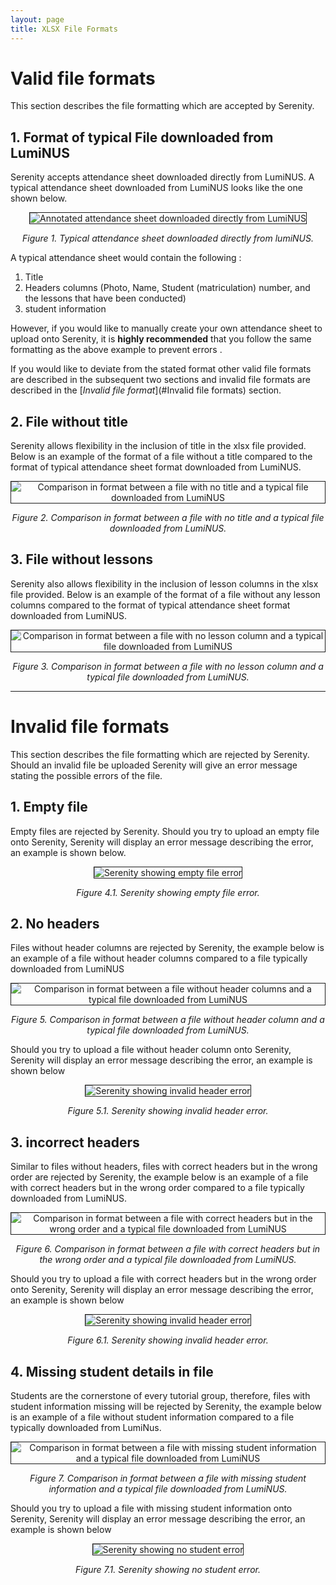 ```yaml
---
layout: page
title: XLSX File Formats
---
```


# Valid file formats

This section describes the file formatting which are accepted by Serenity.

## 1. Format of typical File downloaded from LumiNUS

Serenity accepts attendance sheet downloaded directly from LumiNUS. A typical attendance sheet downloaded
from LumiNUS looks like the one shown below.

   <p align="center"><img src="images/fileFormats/typicalFileFormat.png" 
      alt="Annotated attendance sheet downloaded directly from LumiNUS" border="1px solid black"></p>
   <p align="center"><i>Figure 1. Typical attendance sheet downloaded directly from lumiNUS.</i></p>
   
A typical attendance sheet would contain the following :

1. Title 
2. Headers columns (Photo, Name, Student (matriculation) number, and the lessons that have been conducted)
3. student information 


However, if you would like to manually create your own attendance sheet to upload onto Serenity, it is 
**highly recommended** that you follow the same formatting as the above example to prevent errors . 

If you would like to deviate from the stated
format other valid file formats are described in the subsequent two sections and invalid file formats are described in the 
[_Invalid file format_](#Invalid file formats) section.

## 2. File without title

Serenity allows flexibility in the inclusion of title in the xlsx file provided. Below is an example of the format of a 
file without a title compared to the format of typical attendance sheet format downloaded from LumiNUS.

   <p align="center"><img src="images/fileFormats/fileWithoutTitle.png" 
        alt="Comparison in format between a file with no title and a typical file downloaded from LumiNUS" border="1px solid black"></p>
   <p align="center"><i>Figure 2. Comparison in format between a file with no title and a typical file downloaded from LumiNUS.</i></p>


## 3. File without lessons 

Serenity also allows flexibility in the inclusion of lesson columns in the xlsx file provided. Below is an example of the format of a 
file without any lesson columns compared to the format of typical attendance sheet format downloaded from LumiNUS.

   <p align="center"><img src="images/fileFormats/fileWithoutLessons.png" 
        alt="Comparison in format between a file with no lesson column and a typical file downloaded from LumiNUS" border="1px solid black"></p>
   <p align="center"><i>Figure 3. Comparison in format between a file with no lesson column and a typical file downloaded from LumiNUS.</i></p>


---

# Invalid file formats

This section describes the file formatting which are rejected by Serenity. Should an invalid file be uploaded Serenity
will give an error message stating the possible errors of the file.

## 1. Empty file

Empty files are rejected by Serenity. Should you try to upload an empty file onto Serenity, Serenity will display an error 
message describing the error, an example is shown below.

<p align="center"><img src="images/fileFormats/emptyFileError.png" 
        alt="Serenity showing empty file error" border="1px solid black"></p>
   <p align="center"><i>Figure 4.1. Serenity showing empty file error.</i></p>

## 2. No headers 

Files without header columns are rejected by Serenity, the example below is an example of a file without header columns compared to a file typically downloaded 
from LumiNUS

   <p align="center"><img src="images/fileFormats/fileWithoutHeaderColumn.png" 
        alt="Comparison in format between a file without header columns and a typical file downloaded from LumiNUS" border="1px solid black"></p>
   <p align="center"><i>Figure 5. Comparison in format between a file without header column and a typical file downloaded from LumiNUS.</i></p>

Should you try to upload a file without header column onto Serenity, Serenity will display an error message describing the error, an example is shown below

   <p align="center"><img src="images/fileFormats/wrongHeaderColumnError.png" 
        alt="Serenity showing invalid header error" border="1px solid black"></p>
   <p align="center"><i>Figure 5.1. Serenity showing invalid header error.</i></p>

## 3. incorrect headers 

Similar to files without headers, files with correct headers but in the wrong order are rejected by Serenity, the example below
is an example of a file with correct headers but in the wrong order compared to a file typically downloaded from LumiNUS.

   <p align="center"><img src="images/fileFormats/fileIncorrectHeaderColumn.png" 
        alt="Comparison in format between a file with correct headers but in the wrong order and a typical file downloaded from LumiNUS" border="1px solid black"></p>
   <p align="center"><i>Figure 6. Comparison in format between a file with correct headers but in the wrong order and a typical file downloaded from LumiNUS.</i></p>

Should you try to upload a file with  correct headers but in the wrong order onto Serenity, Serenity will display an error message describing the error, an example is shown below

   <p align="center"><img src="images/fileFormats/wrongHeaderColumnError.png" 
        alt="Serenity showing invalid header error" border="1px solid black"></p>
   <p align="center"><i>Figure 6.1. Serenity showing invalid header error.</i></p>

## 4. Missing student details in file

Students are the cornerstone of every tutorial group, therefore, files with student information missing will be rejected by Serenity, the example below
is an example of a file without student information compared to a file typically downloaded from LumiNus.

   <p align="center"><img src="images/fileFormats/fileMissingStudents.png" 
        alt="Comparison in format between a file with missing student information and a typical file downloaded from LumiNUS" border="1px solid black"></p>
   <p align="center"><i>Figure 7. Comparison in format between a file with missing student information and a typical file downloaded from LumiNUS.</i></p>

Should you try to upload a file with missing student information onto Serenity, Serenity will display an error message describing the error, an example is shown below

   <p align="center"><img src="images/fileFormats/MissingStudentError.png" 
        alt="Serenity showing no student error" border="1px solid black"></p>
   <p align="center"><i>Figure 7.1. Serenity showing no student error.</i></p>

